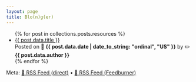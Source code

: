 ```yaml
---
layout: page
title: Blo(n)g(er)
---
```


<ul>
  {% for post in collections.posts.resources %}
    <li>
      <a href="{{ post.relative_url }}">{{ post.data.title }}</a><br />Posted on 📆 <b>{{ post.data.date | date_to_string: "ordinal", "US" }}</b> by ✏️ <b>{{ post.data.author }}</b>
    </li>
  {% endfor %}
</ul>

Meta: <a href="https://www.sladewatkins.com/feed.xml">📰 RSS Feed (direct)</a> &bull; <a href="https://feeds.feedburner.com/sladewatkins/blonger">📰 RSS Feed (Feedburner)</a>